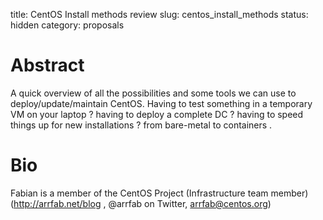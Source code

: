 title: CentOS Install methods review
slug: centos_install_methods
status: hidden
category: proposals

# Abstract

A quick overview of all the possibilities and some tools we can use to deploy/update/maintain CentOS. Having to test something in a temporary VM on your laptop ? having to deploy a complete DC ? having to speed things up for new installations ? from bare-metal to containers .

# Bio

Fabian is a member of the CentOS Project (Infrastructure team member) (http://arrfab.net/blog , @arrfab on Twitter, arrfab@centos.org)

